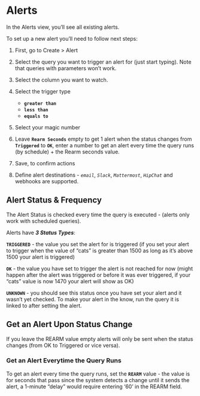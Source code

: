# Alerts


In the Alerts view, you’ll see all existing alerts.



To set up a new alert you’ll need to follow next steps:

1. First, go to Create > Alert 
2. Select the query you want to trigger an alert for (just start typing). Note that queries with parameters won’t work.
3. Select the column you want to watch.
4. Select the trigger type 
    
    - **```greater than```**
    - **```less than```** 
    - **```equals to```**

5. Select your magic number
6. Leave **```Rearm Seconds```** empty to get 1 alert when the status changes from **```Triggered```** to **```OK```**, enter a number to get an alert every time the query runs (by schedule) + the Rearm seconds value.
7. Save, to confirm actions

8. Define alert destinations - _```email```_, _```Slack```_, _```Mattermost```_, _```HipChat```_ and webhooks are supported.


## Alert Status & Frequency
The Alert Status is checked every time the query is executed - (alerts only work with scheduled queries).

Alerts have **_3 Status Types_**:

**```TRIGGERED```** - the value you set the alert for is triggered (if you set your alert to trigger when the value of “cats” is greater than 1500 as long as it’s above 1500 your alert is triggered)

**```OK```** - the value you have set to trigger the alert is not reached for now (might happen after the alert was triggered or before it was ever triggered, if your “cats” value is now 1470 your alert will show as OK)

**```UNKNOWN```** - you should see this status once you have set your alert and it wasn’t yet checked. To make your alert in the know, run the query it is linked to after setting the alert.

## Get an Alert Upon Status Change

If you leave the REARM value empty alerts will only be sent when the status changes (from OK to Triggered or vice versa).

### Get an Alert Everytime the Query Runs

To get an alert every time the query runs, set the **```REARM```** value - the value is for seconds that pass since the system detects a change until it sends the alert, a 1-minute “delay” would require entering ‘60’ in the REARM field.

